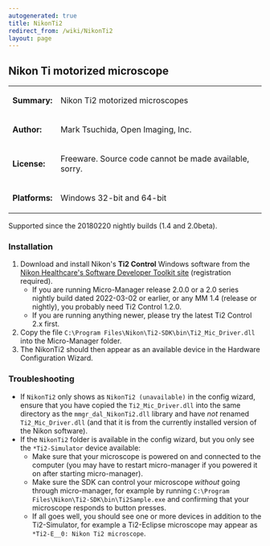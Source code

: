 ```yaml
---
autogenerated: true
title: NikonTi2
redirect_from: /wiki/NikonTi2
layout: page
---
```


## Nikon Ti motorized microscope

<table>
<tr>
<td markdown="1">

**Summary:**

</td>
<td markdown="1">

Nikon Ti2 motorized microscopes

</td>
</tr>
<tr>
<td markdown="1">

**Author:**

</td>
<td markdown="1">

Mark Tsuchida, Open Imaging, Inc.

</td>
</tr>
<tr>
<td markdown="1">

**License:**

</td>
<td markdown="1">

Freeware. Source code cannot be made available, sorry.

</td>
</tr>
<tr>
<td markdown="1">

**Platforms:**

</td>
<td markdown="1">

Windows 32-bit and 64-bit

</td>
</tr>
</table>

Supported since the 20180220 nightly builds (1.4 and 2.0beta).

### Installation

1. Download and install Nikon's **Ti2 Control** Windows software from the [Nikon
Healthcare's Software Developer Toolkit
site](https://nisdk.recollective.com/microscopes) (registration required).
   - If you are running Micro-Manager release 2.0.0 or a 2.0 series nightly
build dated 2022-03-02 or earlier, or any MM 1.4 (release or nightly),
you probably need Ti2 Control 1.2.0.
   - If you are running anything newer, please try the latest Ti2 Control
2.x first.
2. Copy the file `C:\Program Files\Nikon\Ti2-SDK\bin\Ti2_Mic_Driver.dll` into the Micro-Manager folder.
3. The NikonTi2 should then appear as an available device in the Hardware Configuration Wizard.

### Troubleshooting

- If `NikonTi2` only shows as `NikonTi2 (unavailable)` in the config wizard, ensure that you have copied the `Ti2_Mic_Driver.dll` into the same directory as the `mmgr_dal_NikonTi2.dll` library and have *not* renamed `Ti2_Mic_Driver.dll` (and that it is from the currently installed version of the Nikon software).
- If the `NikonTi2` folder is available in the config wizard, but you only see the `*Ti2-Simulator` device available:
   - Make sure that your microscope is powered on and connected to the computer (you may have to restart micro-manager if you powered it on after starting micro-manager).
   - Make sure the SDK can control your microscope *without* going through micro-manager, for example by running `C:\Program Files\Nikon\Ti2-SDK\bin\Ti2Sample.exe` and confirming that your microscope responds to button presses.
   - If all goes well, you should see one or more devices in addition to the Ti2-Simulator, for example a Ti2-Eclipse microscope may appear as `*Ti2-E__0: Nikon Ti2 microscope`.
